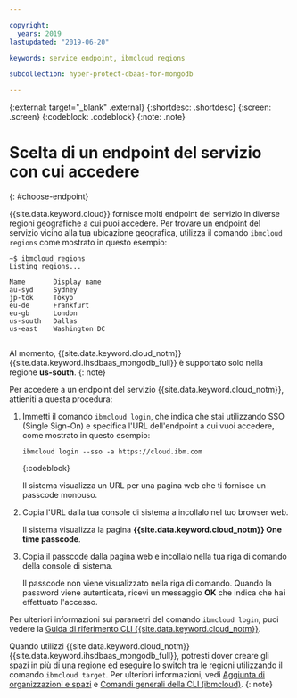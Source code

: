 ```yaml
---

copyright:
  years: 2019
lastupdated: "2019-06-20"

keywords: service endpoint, ibmcloud regions

subcollection: hyper-protect-dbaas-for-mongodb

---
```


{:external: target="_blank" .external}
{:shortdesc: .shortdesc}
{:screen: .screen}
{:codeblock: .codeblock}
{:note: .note}


# Scelta di un endpoint del servizio con cui accedere
{: #choose-endpoint}

{{site.data.keyword.cloud}} fornisce molti endpoint del servizio in diverse regioni geografiche a cui puoi accedere.
Per trovare un endpoint del servizio vicino alla tua ubicazione geografica, utilizza il comando `ibmcloud regions` come mostrato in questo esempio:

<pre><code class="hljs">~$ ibmcloud regions
Listing regions...

Name       Display name
au-syd     Sydney
jp-tok     Tokyo
eu-de      Frankfurt
eu-gb      London
us-south   Dallas
us-east    Washington DC

</code></pre>

Al momento, {{site.data.keyword.cloud_notm}} {{site.data.keyword.ihsdbaas_mongodb_full}} è supportato solo nella regione **us-south**.
{: note}

Per accedere a un endpoint del servizio {{site.data.keyword.cloud_notm}}, attieniti a questa procedura:

1. Immetti il comando `ibmcloud login`, che indica che stai utilizzando SSO (Single Sign-On) e specifica l'URL dell'endpoint a cui vuoi accedere, come mostrato in questo esempio:

   ```
   ibmcloud login --sso -a https://cloud.ibm.com
   ```
   {:codeblock}

   Il sistema visualizza un URL per una pagina web che ti fornisce un passcode monouso.

2. Copia l'URL dalla tua console di sistema a incollalo nel tuo browser web.

   Il sistema visualizza la pagina **{{site.data.keyword.cloud_notm}} One time passcode**.

3. Copia il passcode dalla pagina web e incollalo nella tua riga di comando della console di sistema.

   Il passcode non viene visualizzato nella riga di comando. Quando la password viene autenticata, ricevi un messaggio **OK** che indica che hai effettuato l'accesso.

Per ulteriori informazioni sui parametri del comando `ibmcloud login`, puoi vedere la [Guida di riferimento CLI {{site.data.keyword.cloud_notm}}](/docs/cli/reference/ibmcloud?topic=cloud-cli-ibmcloud_cli#ibmcloud_login).

Quando utilizzi {{site.data.keyword.cloud_notm}} {{site.data.keyword.ihsdbaas_mongodb_full}}, potresti dover creare gli spazi in più di una regione ed eseguire lo switch tra le regioni utilizzando il comando `ibmcloud target`. Per ulteriori informazioni, vedi
[Aggiunta di organizzazioni e spazi](/docs/account?topic=account-orgsspacesusers#orgsspacesusers)
e [Comandi generali della CLI (ibmcloud)](/docs/cli/reference/ibmcloud?topic=cloud-cli-ibmcloud_cli#bluemix_target).
{: note}
